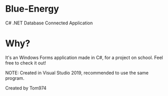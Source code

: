 # Blue-Energy
C# .NET Database Connected Application

# Why?

It's an Windows Forms application made in C#, for a project on school. Feel free to check it out! 


NOTE: Created in Visual Studio 2019, recommended to use the same program.

Created by Tom974
